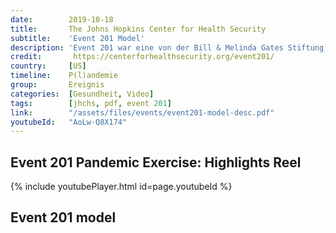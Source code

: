```yaml
---
date:        2019-10-18
title:       The Johns Hopkins Center for Health Security
subtitle:    'Event 201 Model'
description: 'Event 201 war eine von der Bill & Melinda Gates Stiftung, dem Weltwirtschaftsforum und der Johns Hopkins University im Oktober 2019 durchgeführte Simulation einer Corona-Pandemie.'
credit:       https://centerforhealthsecurity.org/event201/
country:     [US]
timeline:    P(l)andemie
group:       Ereignis
categories:  [Gesundheit, Video]
tags:        [jhchs, pdf, event 201]
link:        "/assets/files/events/event201-model-desc.pdf"
youtubeId:   "AoLw-Q8X174"
---
```


## Event 201 Pandemic Exercise: Highlights Reel

{% include youtubePlayer.html id=page.youtubeId %}

## Event 201 model

<object data="{{ page.link }}" style='height:calc(100vh - 400px); width: 100%' type='application/pdf'></object>
